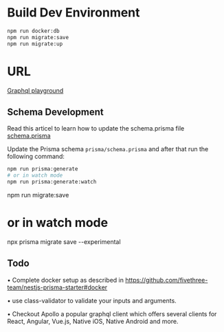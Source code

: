 # Build Dev Environment

```bash
npm run docker:db
npm run migrate:save
npm run migrate:up

```

# URL

[Graphql playground](http://localhost:3000/graphql)

## Schema Development

Read this articel to learn how to update the schema.prisma file [schema.prisma](https://github.com/prisma/prisma2/blob/master/docs/prisma-schema-file.md)

Update the Prisma schema `prisma/schema.prisma` and after that run the following command:

```bash
npm run prisma:generate
# or in watch mode
npm run prisma:generate:watch
```

npm run migrate:save

# or in watch mode

npx prisma migrate save --experimental

## Todo

• Complete docker setup as described in https://github.com/fivethree-team/nestjs-prisma-starter#docker

• use class-validator to validate your inputs and arguments.

• Checkout Apollo a popular graphql client which offers several clients for React, Angular, Vue.js, Native iOS, Native Android and more.
